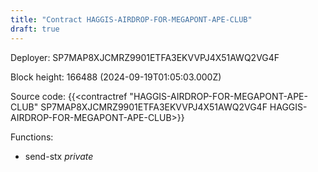 ```yaml
---
title: "Contract HAGGIS-AIRDROP-FOR-MEGAPONT-APE-CLUB"
draft: true
---
```

Deployer: SP7MAP8XJCMRZ9901ETFA3EKVVPJ4X51AWQ2VG4F


 



Block height: 166488 (2024-09-19T01:05:03.000Z)

Source code: {{<contractref "HAGGIS-AIRDROP-FOR-MEGAPONT-APE-CLUB" SP7MAP8XJCMRZ9901ETFA3EKVVPJ4X51AWQ2VG4F HAGGIS-AIRDROP-FOR-MEGAPONT-APE-CLUB>}}

Functions:

* send-stx _private_
